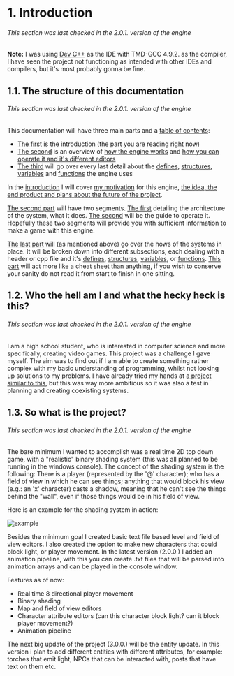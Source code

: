 # 1. Introduction
###### This section was last checked in the 2.0.1. version of the engine
**Note:** I was using [Dev C++](https://en.wikipedia.org/wiki/Dev-C%2B%2B) as the IDE with TMD-GCC 4.9.2. as the compiler, I have seen the project not functioning as intended with other IDEs and compilers, but it's most probably gonna be fine.

## 1.1. The structure of this documentation
###### This section was last checked in the 2.0.1. version of the engine
This documentation will have three main parts and a [table of contents](https://github.com/mmmuscus/Shadow-Functions-Engine/blob/master/documentation/online/4.%20Table%20of%20contents.md/#4-table-of-contents):
* [The first](#1-introduction) is the introduction (the part you are reading right now)
* [The second](https://github.com/mmmuscus/Shadow-Functions-Engine/blob/master/documentation/online/2.%20How%20to%20use%20the%20engine%20and%202.1.%20How%20the%20engine%20works.md/#2-how-to-use-the-engine) is an overview of [how the engine works](https://github.com/mmmuscus/Shadow-Functions-Engine/blob/master/documentation/online/2.%20How%20to%20use%20the%20engine%20and%202.1.%20How%20the%20engine%20works.md/#21-how-the-engine-works-a-breakdown-of-the-main-cpp-file) and [how you can operate it and it's different editors](https://github.com/mmmuscus/Shadow-Functions-Engine/blob/master/documentation/online/2.2.%20How%20to%20use%20the%20editors%2C%20and%20other%20further%20details.md/#22-how-to-use-the-editors-and-other-further-details)
* [The third](https://github.com/mmmuscus/Shadow-Functions-Engine/blob/master/documentation/online/3.%20Description%20of%20EVERYTHING%20and%203.1.%20Defines.md/#3-detailed-description-of-everything) will go over every last detail about the [defines](https://github.com/mmmuscus/Shadow-Functions-Engine/blob/master/documentation/online/3.%20Description%20of%20EVERYTHING%20and%203.1.%20Defines.md/#31-defines), [structures](https://github.com/mmmuscus/Shadow-Functions-Engine/blob/master/documentation/online/3.2.%20Structures.md/#32-structures), [variables](https://github.com/mmmuscus/Shadow-Functions-Engine/blob/master/documentation/online/3.3.%20Variables%20in%20the%20main%20.cpp%20file.md/#33-variables-in-the-main-cpp-file) and [functions](https://github.com/mmmuscus/Shadow-Functions-Engine/blob/master/documentation/online/3.4.%20Functions%20and%203.4.1.%20input.h.md/#34-functions) the engine uses

In the [introduction](#1-introduction) I will cover [my motivation](#12-who-the-hell-am-i-and-what-the-hecky-heck-is-this) for this engine, [the idea, the end product and plans about the future of the project](#13-so-what-is-the-project).

[The second part](https://github.com/mmmuscus/Shadow-Functions-Engine/blob/master/documentation/online/2.%20How%20to%20use%20the%20engine%20and%202.1.%20How%20the%20engine%20works.md/#2-how-to-use-the-engine) will have two segments. [The first](https://github.com/mmmuscus/Shadow-Functions-Engine/blob/master/documentation/online/2.%20How%20to%20use%20the%20engine%20and%202.1.%20How%20the%20engine%20works.md/#21-how-the-engine-works-a-breakdown-of-the-main-cpp-file) detailing the architecture of the system, what it does. [The second](https://github.com/mmmuscus/Shadow-Functions-Engine/blob/master/documentation/online/2.2.%20How%20to%20use%20the%20editors%2C%20and%20other%20further%20details.md/#22-how-to-use-the-editors-and-other-further-details) will be the guide to operate it. Hopefully these two segments will provide you with sufficient information to make a game with this engine.

[The last part](https://github.com/mmmuscus/Shadow-Functions-Engine/blob/master/documentation/online/3.%20Description%20of%20EVERYTHING%20and%203.1.%20Defines.md/#3-detailed-description-of-everything) will (as mentioned above) go over the hows of the systems in place. It will be broken down into different subsections, each dealing with a header or cpp file and it's [defines](https://github.com/mmmuscus/Shadow-Functions-Engine/blob/master/documentation/online/3.%20Description%20of%20EVERYTHING%20and%203.1.%20Defines.md/#31-defines), [structures](https://github.com/mmmuscus/Shadow-Functions-Engine/blob/master/documentation/online/3.2.%20Structures.md/#32-structures), [variables](https://github.com/mmmuscus/Shadow-Functions-Engine/blob/master/documentation/online/3.3.%20Variables%20in%20the%20main%20.cpp%20file.md/#33-variables-in-the-main-cpp-file), or [functions](https://github.com/mmmuscus/Shadow-Functions-Engine/blob/master/documentation/online/3.4.%20Functions%20and%203.4.1.%20input.h.md/#34-functions). [This part](https://github.com/mmmuscus/Shadow-Functions-Engine/blob/master/documentation/online/3.%20Description%20of%20EVERYTHING%20and%203.1.%20Defines.md/#3-detailed-description-of-everything) will act more like a cheat sheet than anything, if you wish to conserve your sanity do not read it from start to finish in one sitting.

## 1.2. Who the hell am I and what the hecky heck is this?
###### This section was last checked in the 2.0.1. version of the engine
I am a high school student, who is interested in computer science and more specifically, creating video games. This project was a challenge I gave myself. The aim was to find out if I am able to create something rather complex with my basic understanding of programming, whilst not looking up solutions to my problems. I have already tried my hands at [a project similar to this](https://github.com/mmmuscus/Snake), but this was way more ambitious so it was also a test in planning and creating coexisting systems.

## 1.3. So what is the project?
###### This section was last checked in the 2.0.1. version of the engine
The bare minimum I wanted to accomplish was a real time 2D top down game, with a "realistic" binary shading system (this was all planned to be running in the windows console). The concept of the shading system is the following: There is a player (represented by the '@' character); who has a field of view in which he can see things; anything that would block his view (e.g.: an 'x' character) casts a shadow, meaning that he can't see the things behind the "wall", even if those things would be in his field of view.

Here is an example for the shading system in action:

![example](https://github.com/mmmuscus/Shadow-Functions-Engine/blob/master/documentation/screenShots/example.png)

Besides the minimum goal I created basic text file based level and field of view editors. I also created the option to make new characters that could block light, or player movement. In the latest version (2.0.0.) I added an animation pipeline, with this you can create .txt files that will be parsed into animation arrays and can be played in the console window.

Features as of now:
* Real time 8 directional player movement
* Binary shading
* Map and field of view editors
* Character attribute editors (can this character block light? can it block player movement?)
* Animation pipeline

The next big update of the project (3.0.0.) will be the entity update. In this version i plan to add different entities with different attributes, for example: torches that emit light, NPCs that can be interacted with, posts that have text on them etc.
